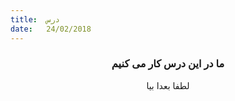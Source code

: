 ```yaml
---
title:  درس
date:   24/02/2018
---
```


### <center>ما در این درس کار می کنیم</center>
<center>لطفا بعدا بیا</center>